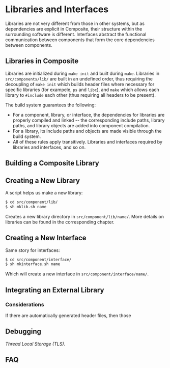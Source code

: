 # Libraries and Interfaces

Libraries are not very different from those in other systems, but as dependencies are explicit in Composite, their structure within the surrounding software is different.
Interfaces abstract the functional communication between components that form the core dependencies between components.

## Libraries in Composite

Libraries are initialized during `make init` and built during `make`.
Libraries in `src/components/lib/` are built in an undefined order, thus requiring the decoupling of `make init` which builds header files where necessary for specific libraries (for exampele, `ps` and `libc`), and `make` which allows each library to `#include` each other (thus requiring all headers to be present).

The build system guarantees the following:

- For a component, library, or interface, the dependencies for libraries are properly compiled and linked -- the corresponding include paths, library paths, and library objects are added into component compilation.
- For a library, its include paths and objects are made visible through the build system.
- All of these rules apply transitively.
	Libraries and interfaces required by libraries and interfaces, and so on.

## Building a Composite Library

## Creating a New Library

A script helps us make a new library:

``` sh
$ cd src/component/lib/
$ sh mklib.sh name
```

Creates a new library directory in `src/component/lib/name/`.
More details on libraries can be found in the corresponding chapter.

## Creating a New Interface

Same story for interfaces:

``` sh
$ cd src/component/interface/
$ sh mkinterface.sh name
```

Which will create a new interface in `src/component/interface/name/`.

## Integrating an External Library

### Considerations


If there are automatically generated header files, then those


## Debugging

*Thread Local Storage (TLS)*.

## FAQ
